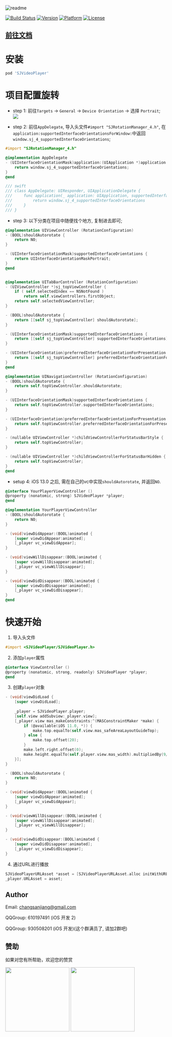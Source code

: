 ![readme](https://user-images.githubusercontent.com/37614260/43947531-922a0712-9cb2-11e8-8f8d-4823a21308d3.png)

[![Build Status](https://travis-ci.org/changsanjiang/SJVideoPlayer.svg?branch=master)](https://travis-ci.org/changsanjiang/SJVideoPlayer)
[![Version](https://img.shields.io/cocoapods/v/SJVideoPlayer.svg?style=flat)](https://cocoapods.org/pods/SJVideoPlayer)
[![Platform](https://img.shields.io/badge/platform-iOS-blue.svg)](https://github.com/changsanjiang)
[![License](https://img.shields.io/github/license/changsanjiang/SJVideoPlayer.svg)](https://github.com/changsanjiang/SJVideoPlayer/blob/master/LICENSE.md)

## [前往文档](https://github.com/changsanjiang/SJVideoPlayer/wiki)

# 安装
 
```ruby
pod 'SJVideoPlayer'
```

# 项目配置旋转

- step 1:
前往`Targets` -> `General` -> `Device Orientation` -> 选择 `Portrait`;
![](https://user-images.githubusercontent.com/25744224/101907041-ebdb2a00-3bf4-11eb-8d90-6faf1f9a73c8.png)

- step 2:
前往`AppDelegate`, 导入头文件`#import "SJRotationManager_4.h"`, 在`application:supportedInterfaceOrientationsForWindow:`中返回`window.sj_4_supportedInterfaceOrientations`;
```Objective-C
#import "SJRotationManager_4.h"

@implementation AppDelegate
- (UIInterfaceOrientationMask)application:(UIApplication *)application supportedInterfaceOrientationsForWindow:(UIWindow *)window {
    return window.sj_4_supportedInterfaceOrientations;
}
@end

/// swift
/// class AppDelegate: UIResponder, UIApplicationDelegate {
///     func application(_ application: UIApplication, supportedInterfaceOrientationsFor window: UIWindow?) -> /// UIInterfaceOrientationMask {
///         return window.sj_4_supportedInterfaceOrientations
///     }
/// }
```

- step 3:
以下分类在项目中随便找个地方, 复制进去即可;
```Objective-C
@implementation UIViewController (RotationConfiguration)
- (BOOL)shouldAutorotate { 
    return NO;
}

- (UIInterfaceOrientationMask)supportedInterfaceOrientations {
    return UIInterfaceOrientationMaskPortrait;
}
@end


@implementation UITabBarController (RotationConfiguration)
- (UIViewController *)sj_topViewController {
    if ( self.selectedIndex == NSNotFound )
        return self.viewControllers.firstObject;
    return self.selectedViewController;
}

- (BOOL)shouldAutorotate {
    return [[self sj_topViewController] shouldAutorotate];
}

- (UIInterfaceOrientationMask)supportedInterfaceOrientations {
    return [[self sj_topViewController] supportedInterfaceOrientations];
}

- (UIInterfaceOrientation)preferredInterfaceOrientationForPresentation {
    return [[self sj_topViewController] preferredInterfaceOrientationForPresentation];
}
@end

@implementation UINavigationController (RotationConfiguration)
- (BOOL)shouldAutorotate {
    return self.topViewController.shouldAutorotate;
}

- (UIInterfaceOrientationMask)supportedInterfaceOrientations {
    return self.topViewController.supportedInterfaceOrientations;
}

- (UIInterfaceOrientation)preferredInterfaceOrientationForPresentation {
    return self.topViewController.preferredInterfaceOrientationForPresentation;
}

- (nullable UIViewController *)childViewControllerForStatusBarStyle {
    return self.topViewController;
}

- (nullable UIViewController *)childViewControllerForStatusBarHidden {
    return self.topViewController;
}
@end
``` 

- setup 4: iOS 13.0 之后, 需在自己的vc中实现`shouldAutorotate`, 并返回`NO`.
```Objective-C
@interface YourPlayerViewController ()
@property (nonatomic, strong) SJVideoPlayer *player;
@end

@implementation YourPlayerViewController 
- (BOOL)shouldAutorotate { 
    return NO;
} 

- (void)viewDidAppear:(BOOL)animated {
    [super viewDidAppear:animated];
    [_player vc_viewDidAppear]; 
}

- (void)viewWillDisappear:(BOOL)animated {
    [super viewWillDisappear:animated]; 
    [_player vc_viewWillDisappear];
}

- (void)viewDidDisappear:(BOOL)animated {
    [super viewDidDisappear:animated];
    [_player vc_viewDidDisappear]; 
}
@end
```

# 快速开始

1. 导入头文件
```Objective-C
#import <SJVideoPlayer/SJVideoPlayer.h>
```

2. 添加`player`属性
```Objective-C
@interface ViewController ()
@property (nonatomic, strong, readonly) SJVideoPlayer *player;
@end
```

3. 创建`player`对象
```Objective-C
- (void)viewDidLoad {
    [super viewDidLoad];
    
    _player = SJVideoPlayer.player;
    [self.view addSubview:_player.view];
    [_player.view mas_makeConstraints:^(MASConstraintMaker *make) {
        if (@available(iOS 11.0, *)) {
            make.top.equalTo(self.view.mas_safeAreaLayoutGuideTop);
        } else {
            make.top.offset(20);
        }
        make.left.right.offset(0);
        make.height.equalTo(self.player.view.mas_width).multipliedBy(9/16.0);
    }];
}

- (BOOL)shouldAutorotate {
    return NO;
}

- (void)viewDidAppear:(BOOL)animated {
    [super viewDidAppear:animated];
    [_player vc_viewDidAppear];
}

- (void)viewWillDisappear:(BOOL)animated {
    [super viewWillDisappear:animated];
    [_player vc_viewWillDisappear];
}

- (void)viewDidDisappear:(BOOL)animated {
    [super viewDidDisappear:animated];
    [_player vc_viewDidDisappear];
}
```

4. 通过URL进行播放
```Objective-C
SJVideoPlayerURLAsset *asset = [SJVideoPlayerURLAsset.alloc initWithURL:_media.URL];
_player.URLAsset = asset;
```

## Author

Email: changsanjiang@gmail.com

QQGroup: 610197491 (iOS 开发 2)

QQGroup: 930508201 (iOS 开发)(这个群满员了, 请加2群吧)

## 赞助
如果对您有所帮助，欢迎您的赞赏

<img src="https://github.com/changsanjiang/SJBaseVideoPlayer/blob/master/Project/Project/imgs/thanks_zfb.JPG?raw=true" width="200">
<img src="https://github.com/changsanjiang/SJBaseVideoPlayer/blob/master/Project/Project/imgs/thanks_wechat.JPG?raw=true" width="200">
